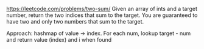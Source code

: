 https://leetcode.com/problems/two-sum/
Given an array of ints and a target number, return the two indices that sum to the target. You are guaranteed to have
two and only two numbers that sum to the target.

Approach: hashmap of value -> index. For each num, lookup target - num and return value (index) and i when found